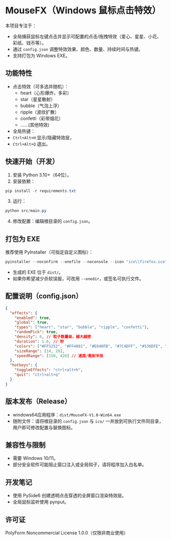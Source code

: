 # MouseFX（Windows 鼠标点击特效）

本项目专注于：
- 全局捕获鼠标左键点击并显示可配置的点击/拖拽特效（爱心、星星、小花、彩纸、钱币等）。
- 通过 `config.json` 调整特效效果、颜色、数量、持续时间与热键。
- 支持打包为 Windows EXE。

## 功能特性
- 点击特效（可多选并随机）：
  - heart（心形爆炸，多彩）
  - star（星星散射）
  - bubble（气泡上浮）
  - ripple（波纹扩散）
  - confetti（彩带烟花）
  - ......(其他特效)
- 全局热键：
 - `Ctrl+Alt+H` 显示/隐藏特效层，
 - `Ctrl+Alt+Q` 退出。

## 快速开始（开发）

1. 安装 Python 3.10+（64位）。
2. 安装依赖：

```powershell
pip install -r requirements.txt
```

3. 运行：

```powershell
python src/main.py
```

4. 修改配置：编辑根目录的 `config.json`。

## 打包为 EXE

推荐使用 PyInstaller（可指定自定义图标）：

```powershell
pyinstaller --noconfirm --onefile --noconsole --icon "ico\\firefox.ico" src/main.py
```

- 生成的 EXE 位于 `dist/`。
- 如果你希望减少杀软误报，可改用 `--onedir`，或签名可执行文件。

## 配置说明（config.json）

```json
{
  "effects": {
    "enabled": true,
    "global": true,
    "types": ["heart", "star", "bubble", "ripple", "confetti"],
    "randomPick": true,
    "density": 6, // 粒子数量级，越大越密
    "duration": 1.6, // 秒
    "colors": ["#FF5252", "#FF4081", "#E040FB", "#7C4DFF", "#536DFE", "#448AFF", "#40C4FF", "#18FFFF", "#64FFDA", "#69F0AE"],
    "sizeRange": [14, 28],
    "speedRange": [150, 420] // 速度/散射半径
  },
  "hotkeys": {
    "toggleEffects": "ctrl+alt+h",
    "quit": "ctrl+alt+q"
  }
}
```

##  版本发布（Release）
- windows64应用程序：`dist/MouseFX-V1.0-Win64.exe`
- 随附文件：请将根目录的 `config.json` 与 `ico/` 一并放到可执行文件同目录，用户即可修改配置与替换图标。



## 兼容性与限制
- 需要 Windows 10/11。
- 部分安全软件可能阻止窗口注入或全局钩子，请将程序加入白名单。

## 开发笔记
- 使用 PySide6 创建透明点击穿透的全屏窗口渲染特效层。
- 全局鼠标监听使用 pynput。

## 许可证
PolyForm Noncommercial License 1.0.0（仅限非商业使用）
